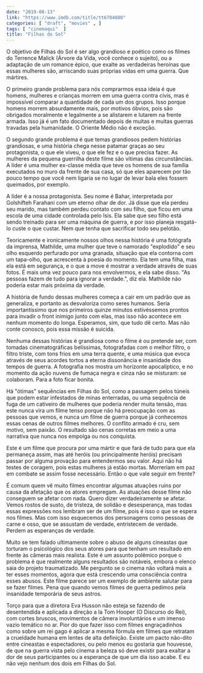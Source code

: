 ```yaml
---
date: "2019-08-13"
link: "https://www.imdb.com/title/tt6704880"
categories: [ "draft", "movies" , ]
tags: [ "cinemaqui"  ]
title: "Filhas do Sol"
---
```

O objetivo de Filhas do Sol é ser algo grandioso e poético como os filmes do Terrence Malick (Árvore da Vida, você conhece o sujeito), ou a adaptação de um romance épico, que exalte as verdadeiras heroínas que essas mulheres são, arriscando suas próprias vidas em uma guerra. Que mártires.

O primeiro grande problema para nós comprarmos essa ideia é que homens, mulheres e crianças morrem em uma guerra contra civis, mas é impossível comparar a quantidade de cada um dos grupos. Isso porque homens morrem absurdamente mais, por motivos óbvios, pois são obrigados moralmente e legalmente a se alistarem e lutarem na frente armada. Isso já é um fato documentado depois de muitas e muitas guerras travadas pela humanidade. O Oriente Médio não é exceção.

O segundo grande problema é que temas grandiosos pedem histórias grandiosas, e uma história chega nesse patamar graças ao seu protagonista, o que ele viveu, o que ele fez e o que precisa fazer. As mulheres da pequena guerrilha deste filme são vítimas das circunstâncias. A líder é uma mulher ex-classe média que teve os homens de sua família executados no muro da frente de sua casa, só que eles aparecem por tão pouco tempo que você nem ligaria se no lugar de levar bala eles fossem queimados, por exemplo.

A líder é a nossa protagonista. Seu nome é Bahar, interpretada por Golshifteh Farahani com um eterno olhar de dor. Já disse que ela perdeu seu marido, mas também perdeu contato com seu filho, que ficou em uma escola de uma cidade controlada pelo Isis. Ela sabe que seu filho está sendo treinado para ser uma máquina de guerra, e por isso planeja resgatá-lo custe o que custar. Nem que tenha que sacrificar todo seu pelotão.

Teoricamente e ironicamente nossos olhos nessa história é uma fotógrafa da imprensa, Mathilde, uma mulher que teve o namorado "explodido" e seu olho esquerdo perfurado por uma granada, situação que ela contorna com um tapa-olho, que acrescenta à poesia do momento. Ela tem uma filha, mas ela está em segurança, e o que a move é mostrar a verdade através de suas fotos. É mais uma vez pouco para nos envolvermos, e ela sabe disso. "As pessoas fazem de tudo para ignorar a verdade.", diz ela. Mathilde não poderia estar mais próxima da verdade.

A história de fundo dessas mulheres começa a cair em um padrão que as generaliza, e portanto as desvaloriza como seres humanos. Seria importantíssimo que nos primeiros quinze minutos estivéssemos prontos para invadir o front inimigo junto com elas, mas isso não acontece em nenhum momento do longa. Esperamos, sim, que tudo dê certo. Mas não conte conosco, pois essa missão é suicida.

Nenhuma dessas histórias é grandiosa como o filme é ou pretende ser, com tomadas cinematográficas belíssimas, fotografadas com o melhor filtro, o filtro triste, com tons frios em uma terra quente, e uma música que evoca através de seus acordes tortos a eterna dissonância e insanidade dos tempos de guerra. A fotografia nos mostra um horizonte apocalíptico, e no momento da ação nuvens de fumaça negra e cinza não se misturam: se colaboram. Para a foto ficar bonita.

Há "ótimas" sequências em Filhas do Sol, como a passagem pelos túneis que podem estar infestados de minas enterradas, ou uma sequência de fuga de um cativeiro de mulheres que poderia render muita tensão, mas este nunca vira um filme tenso porque não há preocupação com as pessoas que vemos, e nunca um filme de guerra porque já conhecemos essas cenas de outros filmes melhores. O conflito armado é cru, sem motivo, sem paixão. O resultado são cenas corretas em meio a uma narrativa que nunca nos empolga ou nos conquista.

Este é um filme que procura por uma mártir e que fará de tudo para que ela permaneça assim, mas até heróis (ou principalmente heróis) precisam passar por alguma provação para entendermos seu valor. Aqui não há testes de coragem, pois estas mulheres já estão mortas. Morreriam em paz em combate se assim fosse necessário. Então o que vale seguir em frente?

É comum quem vê muito filmes encontrar algumas atuações ruins por causa da afetação que os atores empregam. As atuações desse filme não conseguem se afetar com nada. Quero dizer verdadeiramente se afetar. Vemos rostos de susto, de tristeza, de solidão e desesperança, mas todas essas expressões nos lembram ser de um filme, pois é isso o que se espera nos filmes. Mas com isso esquecemos dos personagens como pessoas de carne e osso, que se assustam de verdade, entristecem de verdade. Perdem as esperanças de verdade.

Muito se tem falado ultimamente sobre o abuso de alguns cineastas que torturam o psicológico dos seus atores para que tenham um resultado em frente às câmeras mais realista. Este é um assunto polêmico porque o problema é que realmente alguns resultados são notáveis, embora o elenco saia do projeto traumatizado. Me pergunto se o cinema não voltará mais a ter esses momentos, agora que está crescendo uma consciência contra esses abusos. Este filme parece ser um exemplo de ambiente salutar para se fazer filmes. Pena que quando vemos filmes de guerra pedimos pela insanidade temporária de seus astros.

Torço para que a diretora Eva Husson não esteja se fazendo de desentendida e aplicada a direção a la Tom Hooper (O Discurso do Rei), com cortes bruscos, movimentos de câmera involuntários e um imenso vazio temático no ar. Pior do que fazer isso com filmes engraçadinhos como sobre um rei gago é aplicar a mesma fórmula em filmes que retratam a crueldade humana em lentes de alta definição. Existe um pacto não-dito entre cineastas e espectadores, ou pelo menos eu gostaria que houvesse, de que na guerra vista pelo cinema a beleza só deve existir para exaltar a dor de seus participantes ou a esperança de que um dia isso acabe. E eu não vejo nenhum dos dois em Filhas do Sol.
